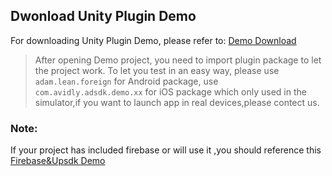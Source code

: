 ## Dwonload Unity Plugin Demo 
For downloading Unity Plugin Demo, please refer to: [Demo Download](https://github.com/wawo00/UPSDK_Demo2Unity/tree/3007_foreign)
> After opening Demo project, you need to import plugin package to let the project work. To let you test in an easy way, please use `adam.lean.foreign` for Android package, use `com.avidly.adsdk.demo.xx` for iOS package which only used in the simulator,if you want to launch app in real devices,please contect us.

### Note:
If your project has included firebase or will use it ,you should reference this  [Firebase&Upsdk Demo ](https://github.com/AvidlyGit/AdSdkDemo-Unity/tree/3007_foreign_firebaseAnalystic)
